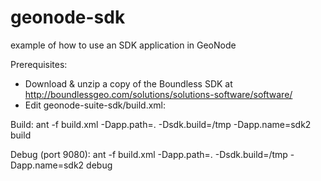 geonode-sdk
===========

example of how to use an SDK application in GeoNode


Prerequisites:
- Download & unzip a copy of the Boundless SDK at http://boundlessgeo.com/solutions/solutions-software/software/
- Edit geonode-suite-sdk/build.xml:
    <property name="sdk.home" location="../location_of_SDK" />

Build:
  ant -f build.xml -Dapp.path=. -Dsdk.build=/tmp -Dapp.name=sdk2 build

Debug (port 9080):
  ant -f build.xml -Dapp.path=. -Dsdk.build=/tmp -Dapp.name=sdk2 debug
